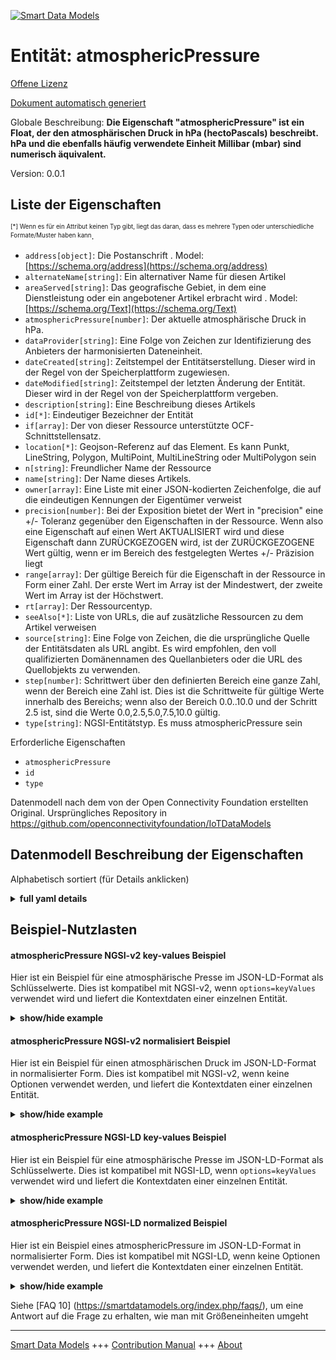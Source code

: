 <!-- 10-Header -->  
[![Smart Data Models](https://smartdatamodels.org/wp-content/uploads/2022/01/SmartDataModels_logo.png "Logo")](https://smartdatamodels.org)  
Entität: atmosphericPressure  
============================<!-- /10-Header -->  
<!-- 15-License -->  
[Offene Lizenz](https://github.com/smart-data-models//dataModel.OCF/blob/master/atmosphericPressure/LICENSE.md)  
[Dokument automatisch generiert](https://docs.google.com/presentation/d/e/2PACX-1vTs-Ng5dIAwkg91oTTUdt8ua7woBXhPnwavZ0FxgR8BsAI_Ek3C5q97Nd94HS8KhP-r_quD4H0fgyt3/pub?start=false&loop=false&delayms=3000#slide=id.gb715ace035_0_60)  
<!-- /15-License -->  
<!-- 20-Description -->  
Globale Beschreibung: **Die Eigenschaft "atmosphericPressure" ist ein Float, der den atmosphärischen Druck in hPa (hectoPascals) beschreibt. hPa und die ebenfalls häufig verwendete Einheit Millibar (mbar) sind numerisch äquivalent.**  
Version: 0.0.1  
<!-- /20-Description -->  
<!-- 30-PropertiesList -->  

## Liste der Eigenschaften  

<sup><sub>[*] Wenn es für ein Attribut keinen Typ gibt, liegt das daran, dass es mehrere Typen oder unterschiedliche Formate/Muster haben kann</sub></sup>.  
- `address[object]`: Die Postanschrift  . Model: [https://schema.org/address](https://schema.org/address)- `alternateName[string]`: Ein alternativer Name für diesen Artikel  - `areaServed[string]`: Das geografische Gebiet, in dem eine Dienstleistung oder ein angebotener Artikel erbracht wird  . Model: [https://schema.org/Text](https://schema.org/Text)- `atmosphericPressure[number]`: Der aktuelle atmosphärische Druck in hPa.  - `dataProvider[string]`: Eine Folge von Zeichen zur Identifizierung des Anbieters der harmonisierten Dateneinheit.  - `dateCreated[string]`: Zeitstempel der Entitätserstellung. Dieser wird in der Regel von der Speicherplattform zugewiesen.  - `dateModified[string]`: Zeitstempel der letzten Änderung der Entität. Dieser wird in der Regel von der Speicherplattform vergeben.  - `description[string]`: Eine Beschreibung dieses Artikels  - `id[*]`: Eindeutiger Bezeichner der Entität  - `if[array]`: Der von dieser Ressource unterstützte OCF-Schnittstellensatz.  - `location[*]`: Geojson-Referenz auf das Element. Es kann Punkt, LineString, Polygon, MultiPoint, MultiLineString oder MultiPolygon sein  - `n[string]`: Freundlicher Name der Ressource  - `name[string]`: Der Name dieses Artikels.  - `owner[array]`: Eine Liste mit einer JSON-kodierten Zeichenfolge, die auf die eindeutigen Kennungen der Eigentümer verweist  - `precision[number]`: Bei der Exposition bietet der Wert in "precision" eine +/- Toleranz gegenüber den Eigenschaften in der Ressource. Wenn also eine Eigenschaft auf einen Wert AKTUALISIERT wird und diese Eigenschaft dann ZURÜCKGEZOGEN wird, ist der ZURÜCKGEZOGENE Wert gültig, wenn er im Bereich des festgelegten Wertes +/- Präzision liegt  - `range[array]`: Der gültige Bereich für die Eigenschaft in der Ressource in Form einer Zahl. Der erste Wert im Array ist der Mindestwert, der zweite Wert im Array ist der Höchstwert.  - `rt[array]`: Der Ressourcentyp.  - `seeAlso[*]`: Liste von URLs, die auf zusätzliche Ressourcen zu dem Artikel verweisen  - `source[string]`: Eine Folge von Zeichen, die die ursprüngliche Quelle der Entitätsdaten als URL angibt. Es wird empfohlen, den voll qualifizierten Domänennamen des Quellanbieters oder die URL des Quellobjekts zu verwenden.  - `step[number]`: Schrittwert über den definierten Bereich eine ganze Zahl, wenn der Bereich eine Zahl ist.  Dies ist die Schrittweite für gültige Werte innerhalb des Bereichs; wenn also der Bereich 0.0..10.0 und der Schritt 2.5 ist, sind die Werte 0.0,2.5,5.0,7.5,10.0 gültig.  - `type[string]`: NGSI-Entitätstyp. Es muss atmosphericPressure sein  <!-- /30-PropertiesList -->  
<!-- 35-RequiredProperties -->  
Erforderliche Eigenschaften  
- `atmosphericPressure`  - `id`  - `type`  <!-- /35-RequiredProperties -->  
<!-- 40-RequiredProperties -->  
Datenmodell nach dem von der Open Connectivity Foundation erstellten Original. Ursprüngliches Repository in https://github.com/openconnectivityfoundation/IoTDataModels  
<!-- /40-RequiredProperties -->  
<!-- 50-DataModelHeader -->  
## Datenmodell Beschreibung der Eigenschaften  
Alphabetisch sortiert (für Details anklicken)  
<!-- /50-DataModelHeader -->  
<!-- 60-ModelYaml -->  
<details><summary><strong>full yaml details</strong></summary>    
```yaml  
atmosphericPressure:    
  description: 'This Resource provides a measurement of Mean Sea Level Pressure experienced at the measuring point expressed in millibars.The Property ''atmosphericPressure'' is a float which describes the atmospheric pressure in hPa (hectoPascals).Note that hPa and the also commonly used unit of millibars (mbar) are numerically equivalent.'    
  properties:    
    address:    
      description: 'The mailing address'    
      properties:    
        addressCountry:    
          description: 'Property. The country. For example, Spain. Model:''https://schema.org/addressCountry'''    
          type: string    
        addressLocality:    
          description: 'Property. The locality in which the street address is, and which is in the region. Model:''https://schema.org/addressLocality'''    
          type: string    
        addressRegion:    
          description: 'Property. The region in which the locality is, and which is in the country. Model:''https://schema.org/addressRegion'''    
          type: string    
        postOfficeBoxNumber:    
          description: 'Property. The post office box number for PO box addresses. For example, 03578. Model:''https://schema.org/postOfficeBoxNumber'''    
          type: string    
        postalCode:    
          description: 'Property. The postal code. For example, 24004. Model:''https://schema.org/https://schema.org/postalCode'''    
          type: string    
        streetAddress:    
          description: 'Property. The street address. Model:''https://schema.org/streetAddress'''    
          type: string    
      type: object    
      x-ngsi:    
        model: https://schema.org/address    
        type: Property    
    alternateName:    
      description: 'An alternative name for this item'    
      type: string    
      x-ngsi:    
        type: Property    
    areaServed:    
      description: 'The geographic area where a service or offered item is provided'    
      type: string    
      x-ngsi:    
        model: https://schema.org/Text    
        type: Property    
    atmosphericPressure:    
      description: 'The current atmospheric pressure in hPa.'    
      readOnly: true    
      type: number    
      x-ngsi:    
        type: Property    
    dataProvider:    
      description: 'A sequence of characters identifying the provider of the harmonised data entity.'    
      type: string    
      x-ngsi:    
        type: Property    
    dateCreated:    
      description: 'Entity creation timestamp. This will usually be allocated by the storage platform.'    
      format: date-time    
      type: string    
      x-ngsi:    
        type: Property    
    dateModified:    
      description: 'Timestamp of the last modification of the entity. This will usually be allocated by the storage platform.'    
      format: date-time    
      type: string    
      x-ngsi:    
        type: Property    
    description:    
      description: 'A description of this item'    
      type: string    
      x-ngsi:    
        type: Property    
    id:    
      anyOf: &atmosphericpressure_-_properties_-_owner_-_items_-_anyof    
        - description: 'Property. Identifier format of any NGSI entity'    
          maxLength: 256    
          minLength: 1    
          pattern: ^[\w\-\.\{\}\$\+\*\[\]`|~^@!,:\\]+$    
          type: string    
        - description: 'Property. Identifier format of any NGSI entity'    
          format: uri    
          type: string    
      description: 'Unique identifier of the entity'    
      x-ngsi:    
        type: Property    
    if:    
      description: 'The OCF Interface set supported by this Resource.'    
      items:    
        enum:    
          - oic.if.s    
          - oic.if.baseline    
        type: string    
      minItems: 2    
      readOnly: true    
      type: array    
      uniqueItems: true    
      x-ngsi:    
        type: Property    
    location:    
      description: 'Geojson reference to the item. It can be Point, LineString, Polygon, MultiPoint, MultiLineString or MultiPolygon'    
      oneOf:    
        - description: 'Geoproperty. Geojson reference to the item. Point'    
          properties:    
            bbox:    
              items:    
                type: number    
              minItems: 4    
              type: array    
            coordinates:    
              items:    
                type: number    
              minItems: 2    
              type: array    
            type:    
              enum:    
                - Point    
              type: string    
          required:    
            - type    
            - coordinates    
          title: 'GeoJSON Point'    
          type: object    
        - description: 'Geoproperty. Geojson reference to the item. LineString'    
          properties:    
            bbox:    
              items:    
                type: number    
              minItems: 4    
              type: array    
            coordinates:    
              items:    
                items:    
                  type: number    
                minItems: 2    
                type: array    
              minItems: 2    
              type: array    
            type:    
              enum:    
                - LineString    
              type: string    
          required:    
            - type    
            - coordinates    
          title: 'GeoJSON LineString'    
          type: object    
        - description: 'Geoproperty. Geojson reference to the item. Polygon'    
          properties:    
            bbox:    
              items:    
                type: number    
              minItems: 4    
              type: array    
            coordinates:    
              items:    
                items:    
                  items:    
                    type: number    
                  minItems: 2    
                  type: array    
                minItems: 4    
                type: array    
              type: array    
            type:    
              enum:    
                - Polygon    
              type: string    
          required:    
            - type    
            - coordinates    
          title: 'GeoJSON Polygon'    
          type: object    
        - description: 'Geoproperty. Geojson reference to the item. MultiPoint'    
          properties:    
            bbox:    
              items:    
                type: number    
              minItems: 4    
              type: array    
            coordinates:    
              items:    
                items:    
                  type: number    
                minItems: 2    
                type: array    
              type: array    
            type:    
              enum:    
                - MultiPoint    
              type: string    
          required:    
            - type    
            - coordinates    
          title: 'GeoJSON MultiPoint'    
          type: object    
        - description: 'Geoproperty. Geojson reference to the item. MultiLineString'    
          properties:    
            bbox:    
              items:    
                type: number    
              minItems: 4    
              type: array    
            coordinates:    
              items:    
                items:    
                  items:    
                    type: number    
                  minItems: 2    
                  type: array    
                minItems: 2    
                type: array    
              type: array    
            type:    
              enum:    
                - MultiLineString    
              type: string    
          required:    
            - type    
            - coordinates    
          title: 'GeoJSON MultiLineString'    
          type: object    
        - description: 'Geoproperty. Geojson reference to the item. MultiLineString'    
          properties:    
            bbox:    
              items:    
                type: number    
              minItems: 4    
              type: array    
            coordinates:    
              items:    
                items:    
                  items:    
                    items:    
                      type: number    
                    minItems: 2    
                    type: array    
                  minItems: 4    
                  type: array    
                type: array    
              type: array    
            type:    
              enum:    
                - MultiPolygon    
              type: string    
          required:    
            - type    
            - coordinates    
          title: 'GeoJSON MultiPolygon'    
          type: object    
      x-ngsi:    
        type: Geoproperty    
    n:    
      description: 'Friendly name of the Resource'    
      maxLength: 64    
      readOnly: true    
      type: string    
      x-ngsi:    
        type: Property    
    name:    
      description: 'The name of this item.'    
      type: string    
      x-ngsi:    
        type: Property    
    owner:    
      description: 'A List containing a JSON encoded sequence of characters referencing the unique Ids of the owner(s)'    
      items:    
        anyOf: *atmosphericpressure_-_properties_-_owner_-_items_-_anyof    
        description: 'Property. Unique identifier of the entity'    
      type: array    
      x-ngsi:    
        type: Property    
    precision:    
      description: 'When exposed the value in ''precision'' provides a +/- tolerance against the Properties in the Resource. Thus if a Property is UPDATED to a value and that Property then RETRIEVED, the RETRIEVED value is valid if in the range of the set value +/- precision'    
      readOnly: true    
      type: number    
      x-ngsi:    
        type: Property    
    range:    
      description: 'The valid range for the Property in the Resource as a number. The first value in the array is the minimum value, the second value in the array is the maximum value.'    
      items:    
        type: number    
      maxItems: 2    
      minItems: 2    
      readOnly: true    
      type: array    
      x-ngsi:    
        type: Property    
    rt:    
      description: 'The Resource Type.'    
      items:    
        enum:    
          - oic.r.sensor.atmosphericpressure    
        maxLength: 64    
        type: string    
      minItems: 1    
      readOnly: true    
      type: array    
      uniqueItems: true    
      x-ngsi:    
        type: Property    
    seeAlso:    
      description: 'list of uri pointing to additional resources about the item'    
      oneOf:    
        - items:    
            format: uri    
            type: string    
          minItems: 1    
          type: array    
        - format: uri    
          type: string    
      x-ngsi:    
        type: Property    
    source:    
      description: 'A sequence of characters giving the original source of the entity data as a URL. Recommended to be the fully qualified domain name of the source provider, or the URL to the source object.'    
      type: string    
      x-ngsi:    
        type: Property    
    step:    
      description: 'Step value across the defined range an integer when the range is a number.  This is the increment for valid values across the range; so if range is 0.0..10.0 and step is 2.5 then valid values are 0.0,2.5,5.0,7.5,10.0.'    
      readOnly: true    
      type: number    
      x-ngsi:    
        type: Property    
    type:    
      description: 'NGSI entity type. It has to be atmosphericPressure'    
      enum:    
        - atmosphericPressure    
      type: string    
      x-ngsi:    
        type: Property    
  required:    
    - atmosphericPressure    
    - id    
    - type    
  type: object    
  x-derived-from: https://raw.githubusercontent.com/openconnectivityfoundation/IoTDataModels/master/AtmosphericPressureResURI.swagger.json    
  x-disclaimer: 'Redistribution and use in source and binary forms, with or without modification, are permitted  provided that the license conditions are met. Copyleft (c) 2021 Contributors to Smart Data Models Program'    
  x-license-url: https://github.com/smart-data-models/dataModel.OCF/blob/master/atmosphericPressure/LICENSE.md    
  x-model-schema: https://smart-data-models.github.io/dataModel.OCF/atmosphericPressure/schema.json    
  x-model-tags: OCF    
  x-version: 0.0.1    
```  
</details>    
<!-- /60-ModelYaml -->  
<!-- 70-MiddleNotes -->  
<!-- /70-MiddleNotes -->  
<!-- 80-Examples -->  
## Beispiel-Nutzlasten  
#### atmosphericPressure NGSI-v2 key-values Beispiel  
Hier ist ein Beispiel für eine atmosphärische Presse im JSON-LD-Format als Schlüsselwerte. Dies ist kompatibel mit NGSI-v2, wenn `options=keyValues` verwendet wird und liefert die Kontextdaten einer einzelnen Entität.  
<details><summary><strong>show/hide example</strong></summary>    
```json  
{  
  "id": "urn:ngsi-ld:atmosphericPressure:id:ELDP:82735557",  
  "dateCreated": "1978-10-18T02:53:27Z",  
  "dateModified": "1971-05-22T13:45:28Z",  
  "source": "Leader right relationship conference treatment until police. A cold language to though benefit want. Ten own anyone low fight answer.",  
  "name": "Do write story your should present claim. Coach himself size strategy fine kind.",  
  "alternateName": "Four send region above oil record. Believe item western catch method body time successful.",  
  "description": "Pressure few number form. Upon set bit process per of. Kitchen six source probably movement.",  
  "dataProvider": "Sort general exactly able pretty. Apply stay artist throw pull second.",  
  "owner": [  
    "urn:ngsi-ld:atmosphericPressure:items:ABBA:58876358",  
    "urn:ngsi-ld:atmosphericPressure:items:OJQG:19954985"  
  ],  
  "seeAlso": [  
    "urn:ngsi-ld:atmosphericPressure:items:FGYB:46319843",  
    "urn:ngsi-ld:atmosphericPressure:items:KYKB:58015149"  
  ],  
  "location": {  
    "type": "Point",  
    "coordinates": [  
      -77.1844825,  
      108.947418  
    ]  
  },  
  "address": {  
    "streetAddress": "Billion particular decade prove drug draw get. Good happen truth wonder car material.",  
    "addressLocality": "Necessary capital would cover. Upon hold institution myself author first small. Those tonight may several soldier.",  
    "addressRegion": "Left baby no mother leader detail result. Or may from morning why. View common foot arm suggest life home.",  
    "addressCountry": "Cost ok part company fund office. Past reflect company within above. Person rise himself drug.",  
    "postalCode": "Without interview produce owner. Stand why ready consumer. Explain trip cultural fill bad court bring.",  
    "postOfficeBoxNumber": "Adult response democratic middle hand. Prepare such thank reach itself sometimes. Already shoulder actually."  
  },  
  "areaServed": "Nearly effect individual four positive price. Court resource single cultural PM probably.",  
  "rt": [  
    "oic.r.sensor.atmosphericpressure",  
    "oic.r.sensor.atmosphericpressure"  
  ],  
  "atmosphericPressure": {  
    "type": "Property",  
    "value": 88.8  
  },  
  "n": "His away back interesting enter hair sea. Continue care buy between generation throw without. Owner hospital current should thus increase.",  
  "precision": {  
    "type": "Property",  
    "value": 964.0  
  },  
  "range": [  
    987.9,  
    288.3  
  ],  
  "step": {  
    "type": "Property",  
    "value": 605.4  
  },  
  "if": [  
    "oic.if.s",  
    "oic.if.s"  
  ],  
  "type": "atmosphericPressure"  
}  
```  
</details>  
#### atmosphericPressure NGSI-v2 normalisiert Beispiel  
Hier ist ein Beispiel für einen atmosphärischen Druck im JSON-LD-Format in normalisierter Form. Dies ist kompatibel mit NGSI-v2, wenn keine Optionen verwendet werden, und liefert die Kontextdaten einer einzelnen Entität.  
<details><summary><strong>show/hide example</strong></summary>    
```json  
{  
  "id": {  
    "type": "string",  
    "value": "urn:ngsi-ld:atmosphericPressure:id:ELDP:82735557"  
  },  
  "dateCreated": {  
    "format": "date-time",  
    "type": "string",  
    "value": "1978-10-18T02:53:27Z"  
  },  
  "dateModified": {  
    "format": "date-time",  
    "type": "string",  
    "value": "1971-05-22T13:45:28Z"  
  },  
  "source": {  
    "type": "string",  
    "value": "Leader right relationship conference treatment until police. A cold language to though benefit want. Ten own anyone low fight answer."  
  },  
  "name": {  
    "type": "string",  
    "value": "Do write story your should present claim. Coach himself size strategy fine kind."  
  },  
  "alternateName": {  
    "type": "string",  
    "value": "Four send region above oil record. Believe item western catch method body time successful."  
  },  
  "description": {  
    "type": "string",  
    "value": "Pressure few number form. Upon set bit process per of. Kitchen six source probably movement."  
  },  
  "dataProvider": {  
    "type": "string",  
    "value": "Sort general exactly able pretty. Apply stay artist throw pull second."  
  },  
  "owner": {  
    "type": "array",  
    "value": [  
      "urn:ngsi-ld:atmosphericPressure:items:ABBA:58876358",  
      "urn:ngsi-ld:atmosphericPressure:items:OJQG:19954985"  
    ]  
  },  
  "seeAlso": {  
    "type": "array",  
    "value": [  
      "urn:ngsi-ld:atmosphericPressure:items:FGYB:46319843",  
      "urn:ngsi-ld:atmosphericPressure:items:KYKB:58015149"  
    ]  
  },  
  "location": {  
    "type": "object",  
    "value": {  
      "type": "Point",  
      "coordinates": [  
        -77.1844825,  
        108.947418  
      ]  
    }  
  },  
  "address": {  
    "type": "object",  
    "value": {  
      "streetAddress": "Billion particular decade prove drug draw get. Good happen truth wonder car material.",  
      "addressLocality": "Necessary capital would cover. Upon hold institution myself author first small. Those tonight may several soldier.",  
      "addressRegion": "Left baby no mother leader detail result. Or may from morning why. View common foot arm suggest life home.",  
      "addressCountry": "Cost ok part company fund office. Past reflect company within above. Person rise himself drug.",  
      "postalCode": "Without interview produce owner. Stand why ready consumer. Explain trip cultural fill bad court bring.",  
      "postOfficeBoxNumber": "Adult response democratic middle hand. Prepare such thank reach itself sometimes. Already shoulder actually."  
    }  
  },  
  "areaServed": {  
    "type": "string",  
    "value": "Nearly effect individual four positive price. Court resource single cultural PM probably."  
  },  
  "rt": {  
    "type": "array",  
    "value": [  
      "oic.r.sensor.atmosphericpressure",  
      "oic.r.sensor.atmosphericpressure"  
    ]  
  },  
  "atmosphericPressure": {  
    "type": "object",  
    "value": {  
      "type": "Property",  
      "value": 88.8  
    }  
  },  
  "n": {  
    "type": "string",  
    "value": "His away back interesting enter hair sea. Continue care buy between generation throw without. Owner hospital current should thus increase."  
  },  
  "precision": {  
    "type": "object",  
    "value": {  
      "type": "Property",  
      "value": 964.0  
    }  
  },  
  "range": {  
    "type": "array",  
    "value": [  
      987.9,  
      288.3  
    ]  
  },  
  "step": {  
    "type": "object",  
    "value": {  
      "type": "Property",  
      "value": 605.4  
    }  
  },  
  "if": {  
    "type": "array",  
    "value": [  
      "oic.if.s",  
      "oic.if.s"  
    ]  
  },  
  "type": {  
    "type": "string",  
    "value": "atmosphericPressure"  
  }  
}  
```  
</details>  
#### atmosphericPressure NGSI-LD key-values Beispiel  
Hier ist ein Beispiel für eine atmosphärische Presse im JSON-LD-Format als Schlüsselwerte. Dies ist kompatibel mit NGSI-LD, wenn `options=keyValues` verwendet wird und liefert die Kontextdaten einer einzelnen Entität.  
<details><summary><strong>show/hide example</strong></summary>    
```json  
{  
    "id": "urn:ngsi-ld:atmosphericPressure:id:ELDP:82735557",  
    "dateCreated": "1978-10-18T02:53:27Z",  
    "dateModified": "1971-05-22T13:45:28Z",  
    "source": "Leader right relationship conference treatment until police. A cold language to though benefit want. Ten own anyone low fight answer.",  
    "name": "Do write story your should present claim. Coach himself size strategy fine kind.",  
    "alternateName": "Four send region above oil record. Believe item western catch method body time successful.",  
    "description": "Pressure few number form. Upon set bit process per of. Kitchen six source probably movement.",  
    "dataProvider": "Sort general exactly able pretty. Apply stay artist throw pull second.",  
    "owner": [  
        "urn:ngsi-ld:atmosphericPressure:items:ABBA:58876358",  
        "urn:ngsi-ld:atmosphericPressure:items:OJQG:19954985"  
    ],  
    "seeAlso": [  
        "urn:ngsi-ld:atmosphericPressure:items:FGYB:46319843",  
        "urn:ngsi-ld:atmosphericPressure:items:KYKB:58015149"  
    ],  
    "location": {  
        "type": "Point",  
        "coordinates": [  
            -77.1844825,  
            108.947418  
        ]  
    },  
    "address": {  
        "streetAddress": "Billion particular decade prove drug draw get. Good happen truth wonder car material.",  
        "addressLocality": "Necessary capital would cover. Upon hold institution myself author first small. Those tonight may several soldier.",  
        "addressRegion": "Left baby no mother leader detail result. Or may from morning why. View common foot arm suggest life home.",  
        "addressCountry": "Cost ok part company fund office. Past reflect company within above. Person rise himself drug.",  
        "postalCode": "Without interview produce owner. Stand why ready consumer. Explain trip cultural fill bad court bring.",  
        "postOfficeBoxNumber": "Adult response democratic middle hand. Prepare such thank reach itself sometimes. Already shoulder actually."  
    },  
    "areaServed": "Nearly effect individual four positive price. Court resource single cultural PM probably.",  
    "rt": [  
        "oic.r.sensor.atmosphericpressure",  
        "oic.r.sensor.atmosphericpressure"  
    ],  
    "atmosphericPressure": {  
        "type": "Property",  
        "value": 88.8  
    },  
    "n": "His away back interesting enter hair sea. Continue care buy between generation throw without. Owner hospital current should thus increase.",  
    "precision": {  
        "type": "Property",  
        "value": 964.0  
    },  
    "range": [  
        987.9,  
        288.3  
    ],  
    "step": {  
        "type": "Property",  
        "value": 605.4  
    },  
    "if": [  
        "oic.if.s",  
        "oic.if.s"  
    ],  
    "type": "atmosphericPressure",  
    "@context": [  
        "https://smartdatamodels.org/context.jsonld",  
        "https://raw.githubusercontent.com/smart-data-models/dataModel.OCF/master/context.jsonld"  
    ]  
}  
```  
</details>  
#### atmosphericPressure NGSI-LD normalized Beispiel  
Hier ist ein Beispiel eines atmosphericPressure im JSON-LD-Format in normalisierter Form. Dies ist kompatibel mit NGSI-LD, wenn keine Optionen verwendet werden, und liefert die Kontextdaten einer einzelnen Entität.  
<details><summary><strong>show/hide example</strong></summary>    
```json  
{  
    "id": "urn:ngsi-ld:atmosphericPressure:id:RJQY:59820312",  
    "dateCreated": {  
        "type": "Property",  
        "value": {  
            "@type": "DateTime",  
            "@value": "2007-06-26T17:29:21Z"  
        }  
    },  
    "dateModified": {  
        "type": "Property",  
        "value": {  
            "@type": "DateTime",  
            "@value": "2011-06-17T02:00:43Z"  
        }  
    },  
    "source": {  
        "type": "Property",  
        "value": "Teach Mrs easy fight across reason himself. Former section why today stay. High way official structure."  
    },  
    "name": {  
        "type": "Property",  
        "value": "Little compare take education. Dinner lose western feel. Next list since then."  
    },  
    "alternateName": {  
        "type": "Property",  
        "value": "Door recently drive."  
    },  
    "description": {  
        "type": "Property",  
        "value": "End consider financial hope. Mouth south start single strong. Doctor itself popular choose give possible into."  
    },  
    "dataProvider": {  
        "type": "Property",  
        "value": "Share cover road fish think investment account."  
    },  
    "owner": {  
        "type": "Property",  
        "value": [  
            "urn:ngsi-ld:atmosphericPressure:items:HDEN:32343695",  
            "urn:ngsi-ld:atmosphericPressure:items:RVRC:69480931"  
        ]  
    },  
    "seeAlso": {  
        "type": "Property",  
        "value": [  
            "urn:ngsi-ld:atmosphericPressure:items:PRFC:27292619"  
        ]  
    },  
    "location": {  
        "type": "Property",  
        "value": {  
            "type": "Point",  
            "coordinates": [  
                -11.8938735,  
                11.02388  
            ]  
        }  
    },  
    "address": {  
        "type": "Property",  
        "value": {  
            "streetAddress": "Six boy would produce. Beyond forward ability much resource.",  
            "addressLocality": "Catch heavy usually phone whom property every.",  
            "addressRegion": "Visit response direction statement feeling. Medical new matter a president them.",  
            "addressCountry": "Institution recent consider clearly and argue indicate. Tell general wear keep arm relationship hundred.",  
            "postalCode": "American campaign too at view card. School word those score in. Article table size near crime investment.",  
            "postOfficeBoxNumber": "Particularly skin research whether goal need. Last court position politics sell."  
        }  
    },  
    "areaServed": {  
        "type": "Property",  
        "value": "Game education structure force fine resource. Expert rise board sometimes. Wrong simple a public study get."  
    },  
    "rt": {  
        "type": "Property",  
        "value": [  
            "oic.r.sensor.atmosphericpressure"  
        ]  
    },  
    "atmosphericPressure": {  
        "type": "Property",  
        "value": 904.6  
    },  
    "n": {  
        "type": "Property",  
        "value": "Factor charge often artist husband wall region. Continue role particularly top. Of song attorney week force continue because few."  
    },  
    "precision": {  
        "type": "Property",  
        "value": 953.2  
    },  
    "range": {  
        "type": "Property",  
        "value": [  
            801.2,  
            869.8  
        ]  
    },  
    "step": {  
        "type": "Property",  
        "value": 620.7  
    },  
    "if": {  
        "type": "Property",  
        "value": [  
            "oic.if.baseline",  
            "oic.if.baseline"  
        ]  
    },  
    "type": "atmosphericPressure",  
    "@context": [  
        "https://smartdatamodels.org/context.jsonld",  
        "https://raw.githubusercontent.com/smart-data-models/dataModel.OCF/master/context.jsonld"  
    ]  
}  
```  
</details><!-- /80-Examples -->  
<!-- 90-FooterNotes -->  
<!-- /90-FooterNotes -->  
<!-- 95-Units -->  
Siehe [FAQ 10] (https://smartdatamodels.org/index.php/faqs/), um eine Antwort auf die Frage zu erhalten, wie man mit Größeneinheiten umgeht  
<!-- /95-Units -->  
<!-- 97-LastFooter -->  
---  
[Smart Data Models](https://smartdatamodels.org) +++ [Contribution Manual](https://bit.ly/contribution_manual) +++ [About](https://bit.ly/Introduction_SDM)<!-- /97-LastFooter -->  
